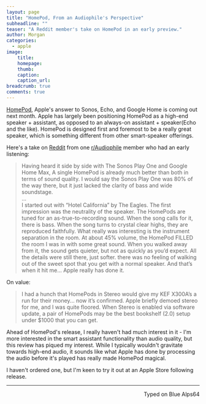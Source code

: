 ```yaml
---
layout: page
title: "HomePod, From an Audiophile's Perspective"
subheadline: ""
teaser: "A Reddit member's take on HomePod in an early preview."
author: Morgan
categories:
  - apple
image:
    title:
    homepage:
    thumb:
    caption:
    caption_url:
breadcrumb: true
comments: true
---
```

[HomePod](https://www.apple.com/homepod/), Apple's answer to Sonos, Echo, and Google Home is coming out next month. Apple has largely been positioning HomePod as a high-end speaker + assistant, as opposed to an always-on assistant + speaker(Echo and the like). HomePod is designed first and foremost to be a really great speaker, which is something different from other smart-speaker offerings.

Here's a take on [Reddit](https://www.reddit.com/r/audiophile/comments/7t51a2/nda_is_up_what_can_i_tell_you_guys_about_the/) from one [r/Audiophile](https://www.reddit.com/r/audiophile/) member who had an early listening:

> Having heard it side by side with The Sonos Play One and Google Home Max, A single HomePod is already much better than both in terms of sound quality. I would say the Sonos Play One was 80% of the way there, but it just lacked the clarity of bass and wide soundstage.
<br>...<br>
I started out with “Hotel California” by The Eagles. The first impression was the neutrality of the speaker. The HomePods are tuned for an as-true-to-recording sound. When the song calls for it, there is bass. When the song turns to crystal clear highs, they are reproduced faithfully. What really was interesting is the instrument separation in the room. At about 45% volume, the HomePod FILLED the room I was in with some great sound. When you walked away from it, the sound gets quieter, but not as quickly as you’d expect. All the details were still there, just softer. there was no feeling of walking out of the sweet spot that you get with a normal speaker. And that’s when it hit me... Apple really has done it.

On value:

> I had a hunch that HomePods in Stereo would give my KEF X300A’s a run for their money... now it’s confirmed. Apple briefly demoed stereo for me, and I was quite floored. When Stereo is enabled via software update, a pair of HomePods may be the best bookshelf (2.0) setup under $1000 that you can get.

Ahead of HomePod's release, I really haven't had much interest in it - I'm more interested in the smart assistant functionality than audio quality, but this review has piqued my interest. While I typically wouldn't gravitate towards high-end audio, it sounds like what Apple has done by processing the audio before it's played has really made HomePod magical.

I haven't ordered one, but I'm keen to try it out at an Apple Store following release.

---
<p align="right">Typed on Blue Alps64</p>